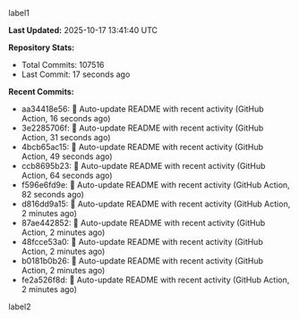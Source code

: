 
label1 
<!-- ACTIVITY_START -->
**Last Updated:** 2025-10-17 13:41:40 UTC

**Repository Stats:**
- Total Commits: 107516
- Last Commit: 17 seconds ago

**Recent Commits:**
- aa34418e56: 🤖 Auto-update README with recent activity (GitHub Action, 16 seconds ago)
- 3e2285706f: 🤖 Auto-update README with recent activity (GitHub Action, 31 seconds ago)
- 4bcb65ac15: 🤖 Auto-update README with recent activity (GitHub Action, 49 seconds ago)
- ccb8695b23: 🤖 Auto-update README with recent activity (GitHub Action, 64 seconds ago)
- f596e6fd9e: 🤖 Auto-update README with recent activity (GitHub Action, 82 seconds ago)
- d816dd9a15: 🤖 Auto-update README with recent activity (GitHub Action, 2 minutes ago)
- 87ae442852: 🤖 Auto-update README with recent activity (GitHub Action, 2 minutes ago)
- 48fcce53a0: 🤖 Auto-update README with recent activity (GitHub Action, 2 minutes ago)
- b0181b0b26: 🤖 Auto-update README with recent activity (GitHub Action, 2 minutes ago)
- fe2a526f8d: 🤖 Auto-update README with recent activity (GitHub Action, 2 minutes ago)
<!-- ACTIVITY_END -->

label2
